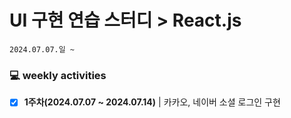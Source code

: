 # UI 구현 연습 스터디 > React.js
```
2024.07.07.일 ~
```

### 💻 weekly activities
- [x] **1주차(2024.07.07 ~ 2024.07.14)** | 카카오, 네이버 소셜 로그인 구현
